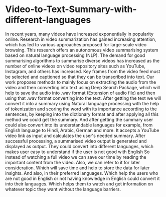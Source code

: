 # Video-to-Text-Summary-with-different-languages

In recent years, many videos have increased exponentially in popularity online. Research in video summarization has gained increasing attention, which has led to various approaches proposed for large-scale video browsing. This research offers an autonomous video summarising system based on natural language processing (NLP). The demand for good summarising algorithms to summarise diverse videos has increased as the number of online videos on video repository sites such as YouTube, Instagram, and others has increased. Key frames from the video feed must be selected and captioned so that they can be transcribed into text. Our work proposes methods to mainly focus on extracting the audio from the video and then converting into text using Deep Search Package, which will help to save the audio into .wav format (Extension of audio file) and then using that .wav format converting into the text. After getting the text we will convert it into a summary using Natural language processing with the help of tokenization and scoring the word with its importance according to the sentences, by keeping into the dictionary format and after applying all this method we could get the summary. And after getting the summary user could also convert into its understandable languages for example, from English language to Hindi, Arabic, German and more.
It accepts a YouTube video link as input and calculates the user's needed summary. After successful processing, a summarised video output is generated and displayed as output. They could convert into different languages, which makes user easy to understand if the user is not good with English 
So instead of watching a full video we can save our time by reading the important content from the video. Also, we can refer to it for later consideration. Which will save time and help to store the data for later insights. And also, in their preferred languages. Which help the users who are not good in English or not having knowledge in English could convert it into their languages.  Which helps them to watch and get information on whatever topic they want without the language barriers. 
